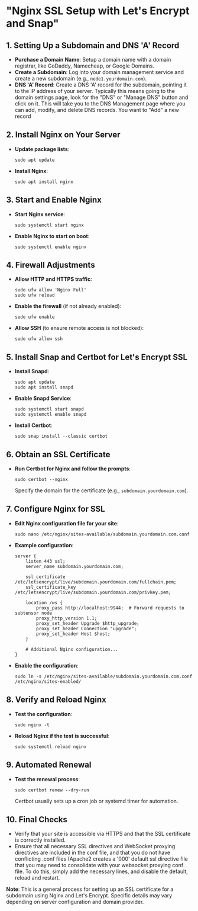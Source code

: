 
# "Nginx SSL Setup with Let's Encrypt and Snap"

## 1. Setting Up a Subdomain and DNS 'A' Record
- **Purchase a Domain Name**: Setup a domain name with a domain registrar, like GoDaddy, Namecheap, or Google Domains.
- **Create a Subdomain**: Log into your domain management service and create a new subdomain (e.g., `node1.yourdomain.com`).
- **DNS 'A' Record**: Create a DNS 'A' record for the subdomain, pointing it to the IP address of your server. Typically this means going to the domain settings page, look for the "DNS" or "Manage DNS" button and click on it. This will take you to the DNS Management page where you can add, modify, and delete DNS records. You want to "Add" a new record

## 2. Install Nginx on Your Server
- **Update package lists**:
  ```
  sudo apt update
  ```
- **Install Nginx**:
  ```
  sudo apt install nginx
  ```

## 3. Start and Enable Nginx
- **Start Nginx service**:
  ```
  sudo systemctl start nginx
  ```
- **Enable Nginx to start on boot**:
  ```
  sudo systemctl enable nginx
  ```

## 4. Firewall Adjustments
- **Allow HTTP and HTTPS traffic**:
  ```
  sudo ufw allow 'Nginx Full'
  sudo ufw reload
  ```
- **Enable the firewall** (if not already enabled):
  ```
  sudo ufw enable
  ```
- **Allow SSH** (to ensure remote access is not blocked):
  ```
  sudo ufw allow ssh
  ```

## 5. Install Snap and Certbot for Let's Encrypt SSL
- **Install Snapd**:
  ```
  sudo apt update
  sudo apt install snapd
  ```
- **Enable Snapd Service**:
  ```
  sudo systemctl start snapd
  sudo systemctl enable snapd
  ```
- **Install Certbot**:
  ```
  sudo snap install --classic certbot
  ```

## 6. Obtain an SSL Certificate
- **Run Certbot for Nginx and follow the prompts**:
  ```
  sudo certbot --nginx
  ```
  Specify the domain for the certificate (e.g., `subdomain.yourdomain.com`).

## 7. Configure Nginx for SSL
- **Edit Nginx configuration file for your site**:
  ```
  sudo nano /etc/nginx/sites-available/subdomain.yourdomain.com.conf
  ```
- **Example configuration**:
  ```
  server {
      listen 443 ssl;
      server_name subdomain.yourdomain.com;

      ssl_certificate /etc/letsencrypt/live/subdomain.yourdomain.com/fullchain.pem;
      ssl_certificate_key /etc/letsencrypt/live/subdomain.yourdomain.com/privkey.pem;

      location /ws {
          proxy_pass http://localhost:9944;  # Forward requests to subtensor node
          proxy_http_version 1.1;
          proxy_set_header Upgrade $http_upgrade;
          proxy_set_header Connection "upgrade";
          proxy_set_header Host $host;
      }

      # Additional Nginx configuration...
  }
  ```
- **Enable the configuration**:
  ```
  sudo ln -s /etc/nginx/sites-available/subdomain.yourdomain.com.conf /etc/nginx/sites-enabled/
  ```

## 8. Verify and Reload Nginx
- **Test the configuration**:
  ```
  sudo nginx -t
  ```
- **Reload Nginx if the test is successful**:
  ```
  sudo systemctl reload nginx
  ```

## 9. Automated Renewal
- **Test the renewal process**:
  ```
  sudo certbot renew --dry-run
  ```
  Certbot usually sets up a cron job or systemd timer for automation.

## 10. Final Checks
- Verify that your site is accessible via HTTPS and that the SSL certificate is correctly installed.
- Ensure that all necessary SSL directives and WebSocket proxying directives are included in the conf file, and that you do not have conflicting .conf files (Apache2 creates a '000' default ssl directive file that you may need to consolidate with your websocket proxying conf file. To do this, simply add the necessary lines, and disable the default, reload and restart.

**Note**: This is a general process for setting up an SSL certificate for a subdomain using Nginx and Let's Encrypt. Specific details may vary depending on server configuration and domain provider.
